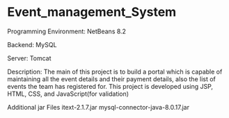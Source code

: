 # Event_management_System

Programming Environment: NetBeans 8.2

Backend: MySQL

Server: Tomcat

Description: The main of this project is to build a portal which is capable of maintaining all the event details and their payment details, also the list of events the team
has registered for. This project is developed using JSP, HTML, CSS, and JavaScript(for validation)

Additional jar Files
itext-2.1.7.jar
mysql-connector-java-8.0.17.jar
